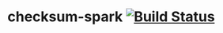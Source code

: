 
# checksum-spark [![Build Status](https://travis-ci.com/smola/checksum-spark.svg?branch=master)](https://travis-ci.com/smola/checksum-spark)

